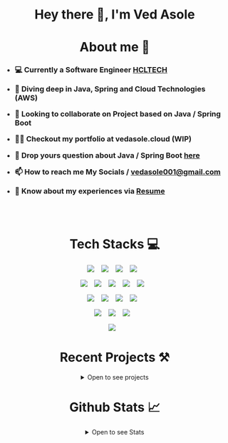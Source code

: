 <h1 align="center">Hey there 👋, I'm Ved Asole</h1>

<h1 align="center"> About me 🚀 </h1>

<h3 align="left">

- 💻 Currently a Software Engineer [HCLTECH](https://hcltech.com/)

- 🌱 Diving deep in **Java, Spring and Cloud Technologies (AWS)**

- 🤝 Looking to collaborate on Project based on **Java / Spring Boot**

- 👨‍💻 Checkout my portfolio at **vedasole.cloud (WIP)**

- 💬 Drop yours question about **Java / Spring Boot** [here](https://github.com/ved-asole/ved-asole/issues)

- 📫 How to reach me **My Socials** / **<vedasole001@gmail.com>**

- 📄 Know about my experiences via [Resume](https://github.com/ved-asole/ved-asole/blob/master/Ved_Asole_Java_Developer_CV_Final.pdf)

</h3>

<br />
<br />

<h1 align="center">Tech Stacks 💻</h1>

<div align="center">

  <img src="https://img.shields.io/badge/spring-%236DB33F.svg?style=for-the-badge&logo=spring&logoColor=white"/>&nbsp;&nbsp;&nbsp;
  <img src="https://img.shields.io/badge/java-%23ED8B00.svg?style=for-the-badge&logo=openjdk&logoColor=white" />&nbsp;&nbsp;&nbsp;
  <img src="https://img.shields.io/badge/Spring_Boot-F2F4F9?style=for-the-badge&logo=spring-boot"/>&nbsp;&nbsp;&nbsp;
  <img src="https://img.shields.io/badge/javascript-%23323330.svg?style=for-the-badge&logo=javascript&logoColor=%23F7DF1E" />&nbsp;&nbsp;&nbsp;

<!-- HTML + CSS + Frameworks -->
  <img src="https://img.shields.io/badge/html5-%23E34F26.svg?style=for-the-badge&logo=html5&logoColor=white"/>&nbsp;&nbsp;&nbsp;
  <img src="https://img.shields.io/badge/css3-%231572B6.svg?style=for-the-badge&logo=css3&logoColor=white"/>&nbsp;&nbsp;&nbsp;
  <img src="https://img.shields.io/badge/Tailwind_CSS-38B2AC?style=for-the-badge&logo=tailwind-css&logoColor=white"/>&nbsp;&nbsp;&nbsp;
  <img src="https://img.shields.io/badge/react-%2320232a.svg?style=for-the-badge&logo=react&logoColor=%2361DAFB"/>&nbsp;&nbsp;&nbsp;
 <img src="https://img.shields.io/badge/bootstrap-%238511FA.svg?style=for-the-badge&logo=bootstrap&logoColor=white"/>&nbsp;&nbsp;&nbsp;

  
<!-- other Tools and tech -->
 <img src="https://img.shields.io/badge/Junit5-25A162?style=for-the-badge&logo=junit5&logoColor=white"/>&nbsp;&nbsp;&nbsp;
  <img src="https://img.shields.io/badge/apache_maven-C71A36?style=for-the-badge&logo=apachemaven&logoColor=white"/>&nbsp;&nbsp;&nbsp;
  <img src="https://img.shields.io/badge/git-%23F05033.svg?style=for-the-badge&logo=git&logoColor=white"/>&nbsp;&nbsp;&nbsp;
  <img src="https://img.shields.io/badge/markdown-%23000000.svg?style=for-the-badge&logo=markdown&logoColor=white"/>&nbsp;&nbsp;&nbsp;
  
  <!-- DBs -->
  <img src="https://img.shields.io/badge/mysql-%2300f.svg?style=for-the-badge&logo=mysql&logoColor=white"/>&nbsp;&nbsp;&nbsp;
  <img src="https://img.shields.io/badge/postgres-%23316192.svg?style=for-the-badge&logo=postgresql&logoColor=white"/>&nbsp;&nbsp;&nbsp;
  <img src="https://img.shields.io/badge/MongoDB-%234ea94b.svg?style=for-the-badge&logo=mongodb&logoColor=white"/>&nbsp;&nbsp;&nbsp;
 
<!-- cloud -->
 <img src="https://img.shields.io/badge/AWS-%23FF9900.svg?style=for-the-badge&logo=amazon-aws&logoColor=white"/>&nbsp;&nbsp;&nbsp;

  <h1>Recent Projects ⚒️ </h1>
<details>
  <summary>Open to see projects</summary>

[![Blog API](https://github-readme-stats.vercel.app/api/pin/?username=ved-asole&repo=blog-application-api&theme=dark)](https://github.com/ved-asole/blog-application-api)

[![Blog API](https://github-readme-stats.vercel.app/api/pin/?username=ved-asole&repo=ved-veera-academy&theme=dark)](https://github.com/ved-asole/ved-veera-academy)

</details>
<h1>Github Stats  📈 </h1>

<details>
  <summary>Open to see Stats</summary>

  ![Top Langs](https://github-readme-stats.vercel.app/api/top-langs/?username=ved-asole&layout=compact&show_icons=true&theme=dark)

  ![Vignesh repo Stats](https://github-readme-stats.vercel.app/api?username=ved-asole&hide=contribs&show_icons=true&theme=dark)
</details>
</div>
